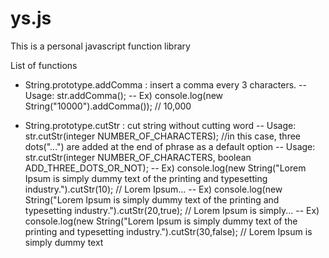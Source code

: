 # ys.js
This is a personal javascript function library

List of functions
- String.prototype.addComma : insert a comma every 3 characters.
-- Usage: str.addComma();
-- Ex) console.log(new String("10000").addComma());	// 10,000

- String.prototype.cutStr : cut string without cutting word
-- Usage: str.cutStr(integer NUMBER_OF_CHARACTERS); //in this case, three dots("...") are added at the end of phrase as a default option
-- Usage: str.cutStr(integer NUMBER_OF_CHARACTERS, boolean ADD_THREE_DOTS_OR_NOT);
-- Ex) console.log(new String("Lorem Ipsum is simply dummy text of the printing and typesetting industry.").cutStr(10);	// Lorem Ipsum...
-- Ex) console.log(new String("Lorem Ipsum is simply dummy text of the printing and typesetting industry.").cutStr(20,true);	// Lorem Ipsum is simply...
-- Ex) console.log(new String("Lorem Ipsum is simply dummy text of the printing and typesetting industry.").cutStr(30,false);	// Lorem Ipsum is simply dummy text